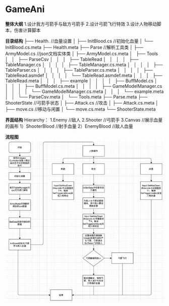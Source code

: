 # GameAni

**整体大纲**
1.设计我方弓箭手与敌方弓箭手
2.设计弓箭飞行特效
3.设计人物移动脚本，伤害计算脚本

**目录结构**
├── Health.  //血量设置
│   ├── InitBlood.cs  //初始化血量
│   └── InitBlood.cs.meta
├── Health.meta
├── Parse //解析工具类
│   ├── ArmyModel.cs  //json文档实体类
│   ├── ArmyModel.cs.meta
│   ├── Tools
│   │   ├── ParseCsv
│   │   │   ├── TableRead
│   │   │   │   ├── TableManager.cs
│   │   │   │   ├── TableManager.cs.meta
│   │   │   │   ├── TableParser.cs
│   │   │   │   ├── TableParser.cs.meta
│   │   │   │   ├── TableRead.asmdef
│   │   │   │   └── TableRead.asmdef.meta
│   │   │   ├── TableRead.meta
│   │   │   ├── example
│   │   │   │   ├── BuffModel.cs
│   │   │   │   ├── BuffModel.cs.meta
│   │   │   │   ├── GameModelManager.cs
│   │   │   │   └── GameModelManager.cs.meta
│   │   │   └── example.meta
│   │   └── ParseCsv.meta
│   └── Tools.meta
├── Parse.meta
├── ShooterState //弓箭手状态
│   ├── Attack.cs //攻击
│   ├── Attack.cs.meta
│   ├── move.cs //移动与闲置
│   └── move.cs.meta
└── ShooterState.meta


**界面结构**
 Hierarchy：
    1.Enemy  //敌人
    2.Shooter //弓箭手
    3.Canvas //展示血量的画布
      1）ShooterBlood //射手血量
      2）EnemyBlood //敌人血量

   
**流程图**
![image](https://github.com/89trillion-songzhiheng/GameAni/blob/master/Assets/Picture/AniPicture.png)
